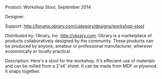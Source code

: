 Product: Workshop Stool, September 2014

Designer: 

Support:  http://forums.obrary.com/category/designs/workshop-stool

Distributed by:  Obrary, Inc.  http://obrary.com.  Obrary is a marketplace of products collaboratively designed by the community. These products can be produced by anyone, amateur or professional manufacturer, wherever economically or locally practical.

Description:
Here's a stool for the workshop.  It's effecient use of materials and can be milled from a 2'x4' sheet.  It can be made from MDF or plywood.  It snaps together.
